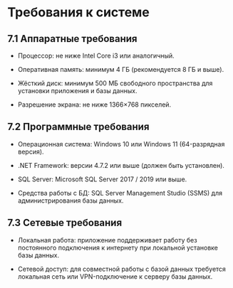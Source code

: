# Требования к системе
## 7.1 Аппаратные требования
* Процессор: не ниже Intel Core i3 или аналогичный.

* Оперативная память: минимум 4 ГБ (рекомендуется 8 ГБ и выше).

* Жёсткий диск: минимум 500 МБ свободного пространства для установки приложения и базы данных.

* Разрешение экрана: не ниже 1366×768 пикселей.

## 7.2 Программные требования
* Операционная система: Windows 10 или Windows 11 (64-разрядная версия).

* .NET Framework: версии 4.7.2 или выше (должен быть установлен).

* SQL Server: Microsoft SQL Server 2017 / 2019 или выше.

* Средства работы с БД: SQL Server Management Studio (SSMS) для администрирования базы данных.

## 7.3 Сетевые требования
* Локальная работа: приложение поддерживает работу без постоянного подключения к интернету при локальной установке базы данных.

* Сетевой доступ: для совместной работы с базой данных требуется локальная сеть или VPN-подключение к серверу базы данных.
